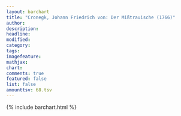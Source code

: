 ```yaml
---
layout: barchart
title: "Cronegk, Johann Friedrich von: Der Mißtrauische (1766)"
author:
description:
headline:
modified:
category:
tags:
imagefeature: 
mathjax: 
chart: 
comments: true
featured: false
list: false
amounttsv: 68.tsv
---
```

{% include barchart.html %}
